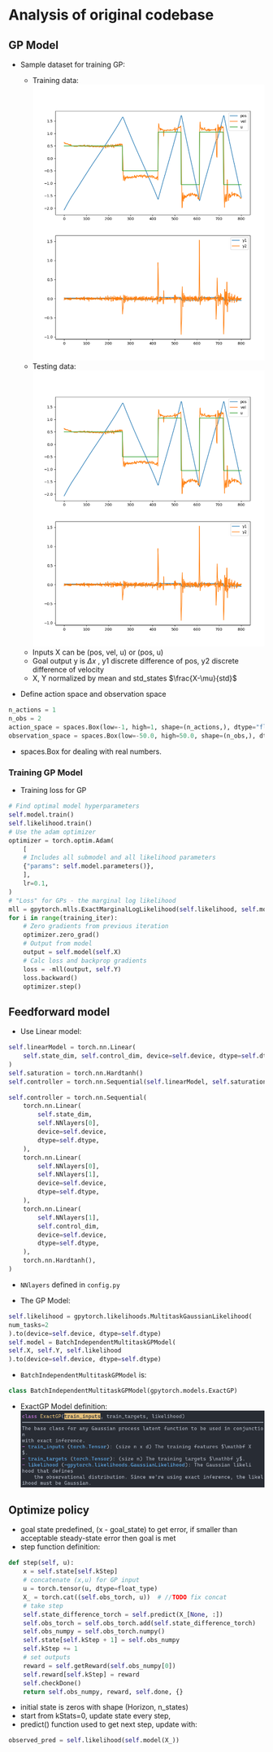 # Analysis of original codebase

## GP Model

- Sample dataset for training GP:

  - Training data: ![Training Data](../resources/training_data.png)
  - Testing data:![Testing Data](../resources/training_data.png)
  - Inputs X can be (pos, vel, u) or (pos, u)
  - Goal output y is $\Delta x$ , y1 discrete difference of pos, y2 discrete difference of velocity
  - X, Y normalized by mean and std_states $\frac{X-\mu}{std}$

- Define action space and observation space

```python
n_actions = 1
n_obs = 2
action_space = spaces.Box(low=-1, high=1, shape=(n_actions,), dtype="float32")
observation_space = spaces.Box(low=-50.0, high=50.0, shape=(n_obs,), dtype="float32")
```

- spaces.Box for dealing with real numbers.

### Training GP Model

- Training loss for GP

```python
# Find optimal model hyperparameters
self.model.train()
self.likelihood.train()
# Use the adam optimizer
optimizer = torch.optim.Adam(
	[
	# Includes all submodel and all likelihood parameters
	{"params": self.model.parameters()},
	],
	lr=0.1,
)
# "Loss" for GPs - the marginal log likelihood
mll = gpytorch.mlls.ExactMarginalLogLikelihood(self.likelihood, self.model)
for i in range(training_iter):
	# Zero gradients from previous iteration
	optimizer.zero_grad()
	# Output from model
	output = self.model(self.X)
	# Calc loss and backprop gradients
	loss = -mll(output, self.Y)
	loss.backward()
	optimizer.step()
```

## Feedforward model

- Use Linear model:

```python
self.linearModel = torch.nn.Linear(
	self.state_dim, self.control_dim, device=self.device, dtype=self.dtype
)
self.saturation = torch.nn.Hardtanh()
self.controller = torch.nn.Sequential(self.linearModel, self.saturation)

```

```python
self.controller = torch.nn.Sequential(
	torch.nn.Linear(
		self.state_dim,
		self.NNlayers[0],
		device=self.device,
		dtype=self.dtype,
	),
	torch.nn.Linear(
		self.NNlayers[0],
		self.NNlayers[1],
		device=self.device,
		dtype=self.dtype,
	),
	torch.nn.Linear(
		self.NNlayers[1],
		self.control_dim,
		device=self.device,
		dtype=self.dtype,
	),
	torch.nn.Hardtanh(),
)
```

- `NNlayers` defined in `config.py`

- The GP Model:

```python
self.likelihood = gpytorch.likelihoods.MultitaskGaussianLikelihood(
num_tasks=2
).to(device=self.device, dtype=self.dtype)
self.model = BatchIndependentMultitaskGPModel(
self.X, self.Y, self.likelihood
).to(device=self.device, dtype=self.dtype)

```

- `BatchIndependentMultitaskGPModel` is:

```python
class BatchIndependentMultitaskGPModel(gpytorch.models.ExactGP)
```

- ExactGP Model definition: ![](../resources/ExactGP.png)

## Optimize policy

- goal state predefined, (x - goal_state) to get error, if smaller than acceptable steady-state error then goal is met
- step function definition:

```python
def step(self, u):
	x = self.state[self.kStep]
	# concatenate (x,u) for GP input
	u = torch.tensor(u, dtype=float_type)
	X_ = torch.cat((self.obs_torch, u))  # //TODO fix concat
	# take step
	self.state_difference_torch = self.predict(X_[None, :])
	self.obs_torch = self.obs_torch.add(self.state_difference_torch)
	self.obs_numpy = self.obs_torch.numpy()
	self.state[self.kStep + 1] = self.obs_numpy
	self.kStep += 1
	# set outputs
	reward = self.getReward(self.obs_numpy[0])
	self.reward[self.kStep] = reward
	self.checkDone()
	return self.obs_numpy, reward, self.done, {}
```

- initial state is zeros with shape (Horizon, n_states)
- start from kStats=0, update state every step,
- predict() function used to get next step, update with:

```python
observed_pred = self.likelihood(self.model(X_))
```
